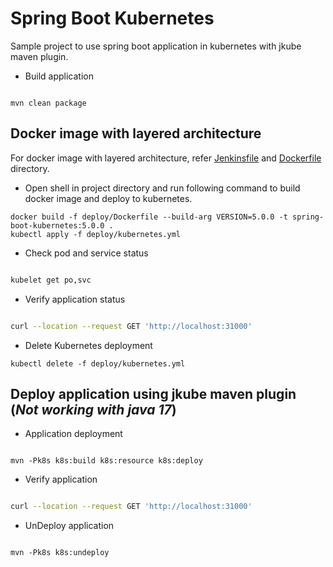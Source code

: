 # Spring Boot Kubernetes

Sample project to use spring boot application in kubernetes with jkube maven plugin.

* Build application

```shell

mvn clean package

```

## Docker image with layered architecture

For docker image with layered architecture, refer [Jenkinsfile](./Jenkinsfile) and [Dockerfile](./deploy/Dockerfile)
directory.

* Open shell in project directory and run following command to build docker image and deploy to kubernetes.

```shell
docker build -f deploy/Dockerfile --build-arg VERSION=5.0.0 -t spring-boot-kubernetes:5.0.0 .
kubectl apply -f deploy/kubernetes.yml
```

* Check pod and service status

```sh

kubelet get po,svc

```

* Verify application status

```sh

curl --location --request GET 'http://localhost:31000'

```

* Delete Kubernetes deployment

```shell
kubectl delete -f deploy/kubernetes.yml
```

## Deploy application using jkube maven plugin (_Not working with java 17_)

* Application deployment

```shell

mvn -Pk8s k8s:build k8s:resource k8s:deploy

```

* Verify application

```sh

curl --location --request GET 'http://localhost:31000'

```

* UnDeploy application

```shell

mvn -Pk8s k8s:undeploy

```
